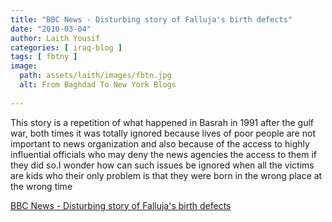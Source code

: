 ```yaml
---
title: "BBC News - Disturbing story of Falluja's birth defects"
date: "2010-03-04"
author: Laith Yousif
categories: [ iraq-blog ]
tags: [ fbtny ]
image:
  path: assets/laith/images/fbtn.jpg
  alt: From Baghdad To New York Blogs
  
---
```


This story is a repetition of what happened in Basrah in 1991 after the gulf war, both times it was totally ignored because lives of poor people are not important to news organization and also because of the access to highly influential officials who may deny the news agencies the access to them if they did so.I wonder how can such issues be ignored when all the victims are kids who their only problem is that they were born in the wrong place at the wrong time  

  
[BBC News - Disturbing story of Falluja's birth defects](https://news.bbc.co.uk/2/hi/middle_east/8548961.stm)
